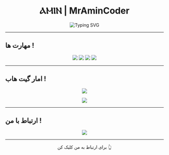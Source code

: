 <!--amin-->
<h1 align="center">ⲀⲘⲒⲚ | MrAminCoder</h1>

<!--amin-->
<p align="center">
  <img src="https://readme-typing-svg.demolab.com?font=Fira+Code&size=24&pause=1000&color=00F7FF&center=true&vCenter=true&width=500&lines=Welcome+To+My+GitHub+%7C+%E2%B2%80%E2%B2%98%E2%B2%92%E2%B2%9A" alt="Typing SVG" />
</p>

---

## مهارت ها !

<p align="center">
  <img src="https://img.shields.io/badge/Python-3776AB?style=for-the-badge&logo=python&logoColor=white"/>
  <img src="https://img.shields.io/badge/Java-007396?style=for-the-badge&logo=java&logoColor=white"/>
  <img src="https://img.shields.io/badge/PHP-8892BE?style=for-the-badge&logo=php&logoColor=white"/>
  <img src="https://img.shields.io/badge/Sketchware-Android-orange?style=for-the-badge&logo=android&logoColor=white"/>
</p>

---

## امار گیت هاب !

<p align="center">
  <img src="https://github-readme-stats.vercel.app/api?username=MrAminCoder&show_icons=true&theme=tokyonight&hide_border=true&rank_icon=github" />
</p>
<p align="center">
  <img src="https://github-readme-stats.vercel.app/api/top-langs/?username=MrAminCoder&layout=compact&theme=tokyonight&hide_border=true" />
</p>

---

## ارتباط با من !

<p align="center">
  <a href="https://t.me/iemrz">
    <img src="https://img.shields.io/badge/Telegram-iemrz-2ca5e0?style=for-the-badge&logo=telegram&logoColor=white"/>
  </a>
</p>

---

<p align="center">
برای ارتباط به من کلیک کن  👆
</p>
